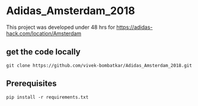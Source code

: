 # Adidas_Amsterdam_2018
This project was developed under 48 hrs for https://adidas-hack.com/location/Amsterdam


## get the code locally
```
git clone https://github.com/vivek-bombatkar/Adidas_Amsterdam_2018.git
```


## Prerequisites
```
pip install -r requirements.txt
```

